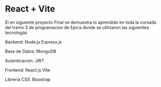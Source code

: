 # React + Vite

El en siguiente proyecto Final se demuestra lo aprendido en toda la cursada del tramo 3 de programacion de Epica donde
se utilizaron las siguientes tecnologás

Backend:
    Node.js
    Express.js

Base de Datos:
    MongoDB

Autenticación:
    JWT

Frontend:
    React.js
    Vite

Libreria CSS:
    Boostrap



